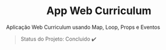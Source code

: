 <h1 align="center"> App Web Curriculum </h1>

<p align="justify"> Aplicação Web Curriculum usando Map, Loop, Props e Eventos </p>

> Status do Projeto: Concluido :heavy_check_mark:
